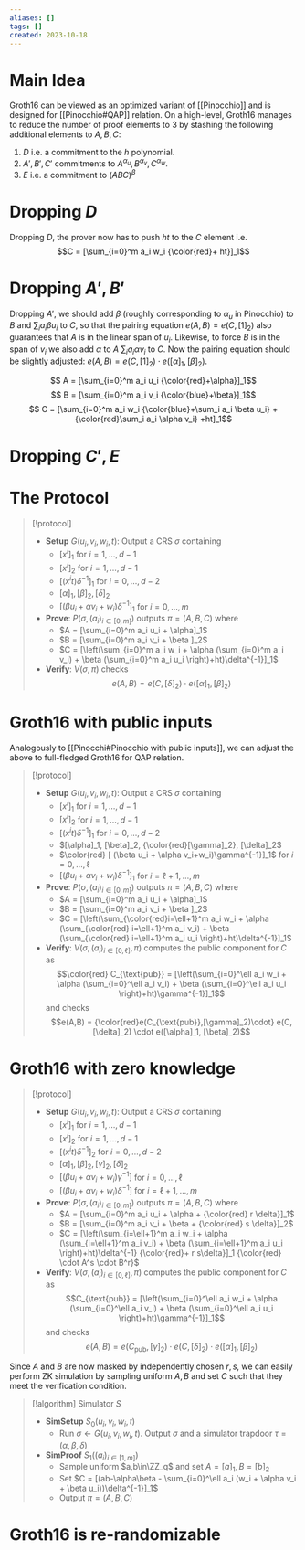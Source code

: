 ```yaml
---
aliases: []
tags: []
created: 2023-10-18
---
```

$\newcommand{\FF}{\mathbb{F}}$
$\newcommand{\ZZ}{\mathbb{Z}}$
$\newcommand{\idx}{\mathsf{i}}$
$\newcommand{\stm}{\mathsf{x}}$
$\newcommand{\wit}{\mathsf{w}}$

# Main Idea 
Groth16 can be viewed as an optimized variant of [[Pinocchio]] and is designed for [[Pinocchio#QAP]] relation. On a high-level, Groth16 manages to reduce the number of proof elements to 3 by stashing the following additional elements to $A,B,C$: 
  1. $D$ i.e. a commitment to the $h$ polynomial.  
  2. $A',B',C'$ commitments to $A^{\alpha_u}, B^{\alpha_v}, C^{\alpha_w}$.
  3. $E$ i.e. a commitment to $(ABC)^\beta$

# Dropping $D$ 
Dropping $D$, the prover now has to push $ht$ to the $C$ element i.e. $$C = [\sum_{i=0}^m a_i w_i {\color{red}+ ht}]_1$$

# Dropping $A',B'$
Dropping $A'$, we should add $\beta$ (roughly corresponding to $\alpha_u$ in Pinocchio) to $B$ and $\sum_i a_i \beta u_i$ to $C$, so that the pairing equation $e(A,B)=e(C,[1]_2)$ also guarantees that $A$ is in the linear span of $u_i$. 
Likewise, to force $B$ is in the span of $v_i$ we also add $\alpha$ to $A$ $\sum_i a_i \alpha v_i$ to $C$.
Now the pairing equation should be slightly adjusted: $e(A,B)=e(C,[1]_2) \cdot e([\alpha]_1,[\beta]_2)$.

$$ A = [\sum_{i=0}^m a_i u_i {\color{red}+\alpha}]_1$$
$$ B = [\sum_{i=0}^m a_i v_i {\color{blue}+\beta}]_1$$
$$ C = [\sum_{i=0}^m a_i w_i {\color{blue}+\sum_i a_i \beta u_i} +{\color{red}\sum_i a_i \alpha v_i} +ht]_1$$

# Dropping $C',E$ 

# The Protocol
> [!protocol] 
> - **Setup** $G(u_i,v_i,w_i,t)$: Output a CRS $\sigma$ containing
>   - $[x^i]_1$ for $i=1,\ldots,d-1$
>   - $[x^i]_2$ for $i=1,\ldots,d-1$
>   - $[(x^i t)\delta^{-1}]_1$ for $i=0,\ldots,d-2$
>   - $[\alpha]_1, [\beta]_2, [\delta]_2$
>   - $[ (\beta u_i + \alpha v_i+w_i)\delta^{-1}]_1$ for $i=0,\ldots,m$
> - **Prove**: $P(\sigma,(a_i)_{i\in [0,m]})$ outputs $\pi = (A,B,C)$ where
>   - $A = [\sum_{i=0}^m a_i u_i + \alpha]_1$
>   - $B = [\sum_{i=0}^m a_i v_i + \beta ]_2$
>   - $C = [\left(\sum_{i=0}^m a_i w_i + \alpha (\sum_{i=0}^m a_i v_i) + \beta (\sum_{i=0}^m a_i u_i \right)+ht)\delta^{-1}]_1$
> - **Verify**: $V(\sigma,\pi)$ checks
>   $$e(A,B) = e(C,[\delta]_2) \cdot e([\alpha]_1, [\beta]_2)$$ 

# Groth16 with public inputs
Analogously to [[Pinocchi#Pinocchio with public inputs]], we can adjust the above to full-fledged Groth16 for QAP relation. 
> [!protocol] 
> - **Setup** $G(u_i,v_i,w_i,t)$: Output a CRS $\sigma$ containing
>   - $[x^i]_1$ for $i=1,\ldots,d-1$
>   - $[x^i]_2$ for $i=1,\ldots,d-1$
>   - $[(x^i t)\delta^{-1}]_1$ for $i=0,\ldots,d-2$
>   - $[\alpha]_1, [\beta]_2, {\color{red}[\gamma]_2}, [\delta]_2$
>   - $\color{red} [ (\beta u_i + \alpha v_i+w_i)\gamma^{-1}]_1$ for $i=0,\ldots,\ell$
>   - $[ (\beta u_i + \alpha v_i+w_i)\delta^{-1}]_1$ for $i=\ell+1,\ldots,m$
> - **Prove**: $P(\sigma,(a_i)_{i\in [0,m]})$ outputs $\pi = (A,B,C)$ where
>   - $A = [\sum_{i=0}^m a_i u_i + \alpha]_1$
>   - $B = [\sum_{i=0}^m a_i v_i + \beta ]_2$
>   - $C = [\left(\sum_{\color{red}i=\ell+1}^m a_i w_i + \alpha (\sum_{\color{red} i=\ell+1}^m a_i v_i) + \beta (\sum_{\color{red} i=\ell+1}^m a_i u_i \right)+ht)\delta^{-1}]_1$
> - **Verify**: $V(\sigma,(a_i)_{i\in[0,\ell]},\pi)$ computes the public component for $C$ as
>   $$\color{red} C_{\text{pub}} = [\left(\sum_{i=0}^\ell a_i w_i + \alpha (\sum_{i=0}^\ell a_i v_i) + \beta (\sum_{i=0}^\ell a_i u_i \right)+ht)\gamma^{-1}]_1$$ 
> and checks
>   $$e(A,B) = {\color{red}e(C_{\text{pub}},[\gamma]_2)\cdot} e(C,[\delta]_2) \cdot  e([\alpha]_1, [\beta]_2)$$

# Groth16 with zero knowledge
> [!protocol] 
> - **Setup** $G(u_i,v_i,w_i,t)$: Output a CRS $\sigma$ containing
>   - $[x^i]_1$ for $i=1,\ldots,d-1$
>   - $[x^i]_2$ for $i=1,\ldots,d-1$
>   - $[(x^i t)\delta^{-1}]_2$ for $i=0,\ldots,d-2$
>   - $[\alpha]_1, [\beta]_2, [\gamma]_2, [\delta]_2$
>   - $[ (\beta u_i + \alpha v_i+w_i)\gamma^{-1}]$ for $i=0,\ldots,\ell$
>   - $[ (\beta u_i + \alpha v_i+w_i)\delta^{-1}]$ for $i=\ell+1,\ldots,m$
> - **Prove**: $P(\sigma,(a_i)_{i\in [0,m]})$ outputs $\pi = (A,B,C)$ where
>   - $A = [\sum_{i=0}^m a_i u_i + \alpha + {\color{red} r \delta}]_1$
>   - $B = [\sum_{i=0}^m a_i v_i + \beta  + {\color{red} s \delta}]_2$
>   - $C = [\left(\sum_{i=\ell+1}^m a_i w_i + \alpha (\sum_{i=\ell+1}^m a_i v_i) + \beta (\sum_{i=\ell+1}^m a_i u_i \right)+ht)\delta^{-1} {\color{red}+ r s\delta}]_1 {\color{red} \cdot A^s \cdot 
 B^r}$
> - **Verify**: $V(\sigma,(a_i)_{i\in[0,\ell]},\pi)$ computes the public component for $C$ as
>   $$C_{\text{pub}} = [\left(\sum_{i=0}^\ell a_i w_i + \alpha (\sum_{i=0}^\ell a_i v_i) + \beta (\sum_{i=0}^\ell a_i u_i \right)+ht)\gamma^{-1}]_1$$ 
> and checks
>   $$e(A,B) = e(C_{\text{pub}},[\gamma]_2)\cdot e(C,[\delta]_2) \cdot  e([\alpha]_1, [\beta]_2)$$

Since $A$ and $B$ are now masked by independently chosen $r,s$, we can easily perform ZK simulation by sampling uniform $A,B$ and set $C$ such that they meet the verification condition.

> [!algorithm] Simulator $S$
> - **SimSetup** $S_0(u_i,v_i,w_i,t)$
>   - Run $\sigma\gets G(u_i,v_i,w_i,t)$. Output $\sigma$ and a simulator trapdoor $\tau=(\alpha,\beta,\delta)$
> - **SimProof** $S_1((a_i)_{i\in[1,m]})$
>   - Sample uniform $a,b\in\ZZ_q$ and set $A=[a]_1,B=[b]_2$
>   - Set $C = [(ab-\alpha\beta - \sum_{i=0}^\ell a_i (w_i + \alpha v_i + \beta u_i))\delta^{-1}]_1$
>   - Output $\pi=(A,B,C)$


# Groth16 is re-randomizable